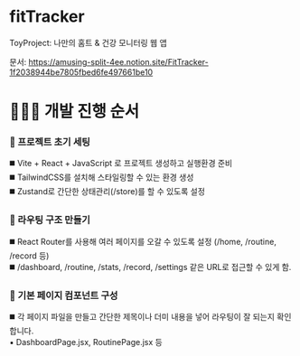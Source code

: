 # fitTracker

ToyProject: 나만의 홈트 &amp; 건강 모니터링 웹 앱

문서: https://amusing-split-4ee.notion.site/FitTracker-1f2038944be7805fbed6fe497661be10

# 👩🏻‍💻 개발 진행 순서

### 🦝 프로젝트 초기 세팅

◼️ Vite + React + JavaScript 로 프로젝트 생성하고 실행환경 준비<br>
️◼️ TailwindCSS를 설치해 스타일링할 수 있는 환경 생성<br>
️◼️ Zustand로 간단한 상태관리(/store)를 할 수 있도록 설정

### 🦝 라우팅 구조 만들기

◼️ React Router를 사용해 여러 페이지를 오갈 수 있도록 설정 (/home, /routine, /record 등)<br>
️◼️ /dashboard, /routine, /stats, /record, /settings 같은 URL로 접근할 수 있게 함.

### 🦝 기본 페이지 컴포넌트 구성

◼️ 각 페이지 파일을 만들고 간단한 제목이나 더미 내용을 넣어 라우팅이 잘 되는지 확인합니다.<br>
▪️ DashboardPage.jsx, RoutinePage.jsx 등
